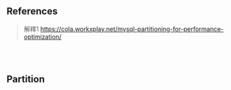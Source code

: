 ## References

>解釋1 https://cola.workxplay.net/mysql-partitioning-for-performance-optimization/

<br/>

<br/>

## Partition



<br/>

<br/>
